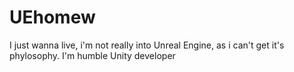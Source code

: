# UEhomew
I just wanna live, i'm not really into Unreal Engine, as i can't get it's phylosophy. I'm humble Unity developer
